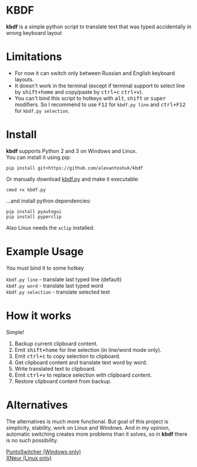 KBDF
=========
**kbdf** is a simple python script to translate text that was typed accidentally in wrong keyboard layout


Limitations
============
* For now it can switch only between Russian and English keyboard layouts.
* It doesn't work in the terminal (except if terminal support to select line by <kbd>shift+home</kbd> and copy/paste by <kbd>ctrl+c</kbd> <kbd>ctrl+v</kbd>).
* You can't bind this script to hotkeys with <kbd>alt</kbd>, <kbd>shift</kbd> or <kbd>super</kbd> modifiers. So I recommend to use <kbd>F12</kbd> for `kbdf.py line` and <kbd>ctrl+F12</kbd> for `kbdf.py selection`.

Install
============
**kbdf** supports Python 2 and 3 on Windows and Linux.<br/>
You can install it using pip:

`pip install git+https://github.com/alexantoshuk/kbdf`

Or manually download [kbdf.py](https://raw.githubusercontent.com/alexantoshuk/kbdf/master/scripts/kbdf.py) and make it executable:

`cmod +x kbdf.py`

...and install python dependencies:

`pip install pyautogui`<br/>
`pip install pyperclip`

Also Linux needs the `xclip` installed.


Example Usage
=============
You must bind it to some hotkey

`kbdf.py line` - translate last typed line (default)<br/>
`kbdf.py word` - translate last typed word<br/>
`kbdf.py selection` - translate selected text<br/>


How it works
=============
Simple!

1) Backup current clipboard content.
2) Emit <kbd>shift+home</kbd> for line selection (in line/word mode only).
3) Emit <kbd>ctrl+c</kbd> to copy selection to clipboard.
4) Get clipboard content and translate text word by word.
5) Write translated text to clipboard.
6) Emit <kbd>ctrl+v</kbd> to replace selection with clipboard content.
7) Restore clipboard content from backup.


Alternatives
============
The alternatives is much more functional. But goal of this project is simplicity, stability, work on Linux and Windows. And in my opinion, automatic switching creates more problems than it solves, so in **kbdf** there is no such possibility.

[PuntoSwitcher (Windows only)](https://yandex.ru/soft/punto/)<br/>
[XNeur  (Linux only)](https://xneur.ru/)

